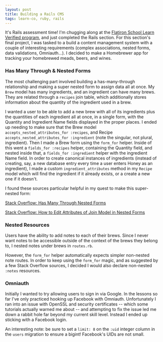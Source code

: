 ```yaml
---
layout: post
title: Building a Rails CMS
tags: learn-co, ruby, rails
---
```


It's Rails assessment time! I'm chugging along at the [Flatiron School Learn Verified program](https://learn.co), and just completed the Rails section. For this section's final project, I was tasked to a build a content management system with a couple of interesting requirements (complex associations, nested forms, data validations, Omniauth...). I decided to make a Homebrewer app for tracking your homebrewed meads, beers, and wines.

### Has Many Through & Nested Forms

The most challenging part involved building a has-many-through relationship and making a super nested form to assign data all at once. My `Brew` model has many ingredients, and an ingredient can have many brews. They are related through a `recipes` join table, which additionally stores information about the quantity of the ingredient used in a brew. 

I wanted a user to be able to add a new brew with all of its ingredients plus the quantities of each ingredient all at once, in a single form, with the Quantity and Ingredient Name fields displayed in the proper places. I ended up needing to make sure that the Brew model `accepts_nested_attributes_for :recipes`, and Recipe `accepts_nested_attributes_for :ingredient` (note the singular, not plural, ingredient). Then I made a Brew form using the `form_for` helper. Inside of this went a `fields_for :recipes` helper, containing the Quantity field, and nested inside that, a `fields_for :ingredient` helper with the ingredient Name field. In order to create canonical instances of ingredients (instead of creating, say, a new database entry every time a user enters Honey as an ingredient), I made a custom `ingredient_attributes` method in my `Recipe` model which will find the ingredient if it already exists, or a create a new one if it doesn't.

I found these sources particular helpful in my quest to make this super-nested form: 

[Stack Overflow: Has Many Through Nested Forms](http://stackoverflow.com/questions/13506735/rails-has-many-through-nested-form)

[Stack Overflow: How to Edit Attributes of Join Model in Nested Forms](http://stackoverflow.com/questions/2182428/rails-nested-form-with-has-many-through-how-to-edit-attributes-of-join-model)

### Nested Resources

Users have the ability to add notes to each of their brews. Since I never want notes to be accessible outside of the context of the brews they belong to, I nested notes under brews in `routes.rb`.

However, the `form_for` helper automatically expects simpler non-nested note routes. In order to keep using the `form_for` magic, and as suggested by a few Stack Overflow sources, I decided I would also declare non-nested `:notes` resources. 

### Omniauth

Initially I wanted to try allowing users to sign in via Google. In the lessons so far I've only practiced hooking up Facebook with Omniauth. Unfortunately I ran into an issue with OpenSSL and security certificates -- which some tutorials actually warned me about -- and attempting to fix the issue led me down a rabbit hole far beyond my current skill level. Instead I ended up sticking with a Facebook login.

An interesting note: be sure to set a `limit: 8` on the `:uid` integer column in the `users` migration to ensure a bigint! Facebook's UIDs are not small.

